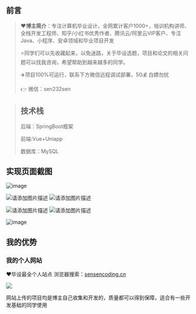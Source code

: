 ## 前言

> :heart:**博主简介**：专注计算机毕业设计，全网累计客户1000+，培训机构讲师、全栈开发工程师、知乎/小红书优秀作者、腾讯云/阿里云VIP客户、专注Java、小程序、安卓领域和毕业项目开发
>
> :star:同学们可以先收藏起来，以免迷路，关于毕设选题，项目和论文的相关问题可以找我咨询，希望帮助到越来越多的同学。
>
> ✈️项目100%可运行，联系下方微信远程调试部署，50💰 白嫖勿扰
>
> 👉 微信：sen232sen

> ## 技术栈
>
> 后端：SpringBoot框架
>
> 前端:Vue+Uniapp
>
> 数据库：MySQL

## 实现页面截图 

![image](https://github.com/user-attachments/assets/76b959f1-f542-400e-914e-9e71dcb900c4)

![请添加图片描述](https://i-blog.csdnimg.cn/direct/3c2ce20a034c47b0afe86d98e59ff2d4.png)
![请添加图片描述](https://i-blog.csdnimg.cn/direct/5e97fdaf575a4478b86b2b74e0089142.png)

![请添加图片描述](https://i-blog.csdnimg.cn/direct/d38297fb5dcd45b29bc2955a80b4ca75.png)
![请添加图片描述](https://i-blog.csdnimg.cn/direct/1c786c1481674c96b0490787a9bc1589.png)

![image](https://github.com/user-attachments/assets/5285384b-b26a-477f-92af-b2b31a6cc393)


## 我的优势

### 我的个人网站

<font>:heart:毕设最全个人站点 浏览器搜索：[sensencoding.cn](https://sensencoding.cn)</font>

![](https://i-blog.csdnimg.cn/direct/48ba28b8ff39498ca7b4a62b116ca3d5.jpeg)

网站上传的项目均是博主自己收集和开发的，质量都可以得到保障，适合有一些开发基础的同学使用



